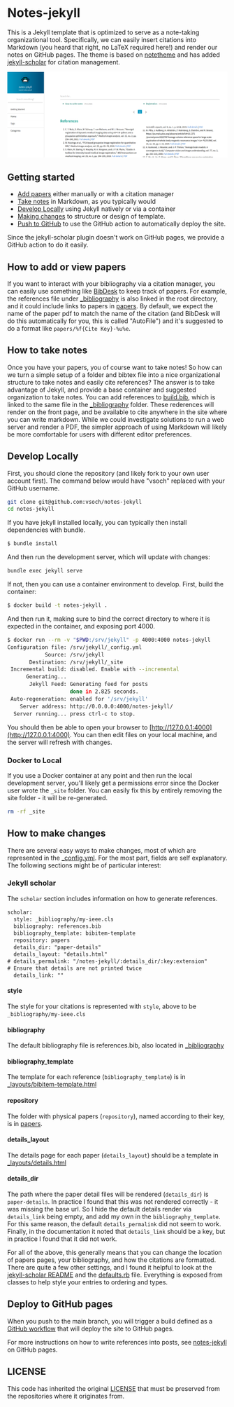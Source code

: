 # Notes-jekyll

This is a Jekyll template that is optimized to serve as a note-taking organizational tool.
Specifically, we can easily insert citations into Markdown (you heard that right, 
no LaTeX required here!) and render our notes on GitHub pages. The theme is based on 
[notetheme](https://github.com/dinhanhthi/notetheme) and has added 
[jekyll-scholar](https://github.com/inukshuk/jekyll-scholar) for citation management.

![assets/img/home.png](assets/img/home.png)

## Getting started

 - [Add papers](#how-to-add-or-view-papers) either manually or with a citation manager
 - [Take notes](#how-to-take-notes) in Markdown, as you typically would
 - [Develop Locally](#develop-locally) using Jekyll natively or via a container
 - [Making changes](#how-to-make-changes) to structure or design of template.
 - [Push to GitHub](#deploy-to-github-pages) to use the GitHub action to automatically deploy the site.

Since the jekyll-scholar plugin doesn't work on GitHub pages, we provide a GitHub action to do it easily.

## How to add or view papers

If you want to interact with your bibliography via a citation manager, you can
easily use something like [BibDesk](https://bibdesk.sourceforge.io/) to keep track of papers.
For example, the references file under [_bibliography](_bibliography) is also 
linked in the root directory, and it could include links to papers in [papers](papers).
By default, we expect the name of the paper pdf to match the name of the citation 
(and BibDesk will do this automatically for you, this is called "AutoFile") and it's
suggested to do a format like `papers/%f{Cite Key}-%u%e`.

## How to take notes

Once you have your papers, you of course want to take notes!
So how can we turn a simple setup of a folder and bibtex file into a nice organizational
structure to take notes and easily cite references? The answer is to take advantage
of Jekyll, and provide a base container and suggested organization to take notes.
You can add references to [build.bib](build.bib), which is linked to the same file
in the [_bibliography](_bibliography) folder. These rederences will render on the front page,
and be available to cite anywhere in the site where you can write markdown.
While we could investigate solutions to run a web server and render a PDF, the simpler
approach of using Markdown will likely be more comfortable for users with different
editor preferences.

## Develop Locally

First, you should clone the repository (and likely fork to your own user account first).
The command below would have "vsoch" replaced with your GitHub username.

```bash
git clone git@github.com:vsoch/notes-jekyll
cd notes-jekyll
```

If you have jekyll installed locally, you can typically then install dependencies with
bundle.

```bash
$ bundle install
```

And then run the development server, which will update with changes:

```bash
bundle exec jekyll serve
```

If not, then you can use a container environment to develop. First, build the container:

```bash
$ docker build -t notes-jekyll .
```

And then run it, making sure to bind the correct directory to where it is expected
in the container, and exposing port 4000.

```bash
$ docker run --rm -v "$PWD:/srv/jekyll" -p 4000:4000 notes-jekyll
Configuration file: /srv/jekyll/_config.yml
            Source: /srv/jekyll
       Destination: /srv/jekyll/_site
 Incremental build: disabled. Enable with --incremental
      Generating... 
       Jekyll Feed: Generating feed for posts
                    done in 2.825 seconds.
 Auto-regeneration: enabled for '/srv/jekyll'
    Server address: http://0.0.0.0:4000/notes-jekyll/
  Server running... press ctrl-c to stop.
```

You should then be able to open your browser to [http://127.0.0.1:4000](http://127.0.0.1:4000).
You can then edit files on your local machine, and the server will refresh with changes.

### Docker to Local

If you use a Docker container at any point and then run the local development server,
you'll likely get a permissions error since the Docker user wrote the `_site` folder.
You can easily fix this by entirely removing the site folder - it will be re-generated.

```bash
rm -rf _site
```

## How to make changes

There are several easy ways to make changes, most of which are represented in the [_config.yml](_config.yml).
For the most part, fields are self explanatory. The following sections might be of particular interest:

### Jekyll scholar

The `scholar` section includes information on how to generate references.

```
scholar:
  style: _bibliography/my-ieee.cls
  bibliography: references.bib
  bibliography_template: bibitem-template
  repository: papers
  details_dir: "paper-details"
  details_layout: "details.html"
# details_permalink: "/notes-jekyll/:details_dir/:key:extension"
# Ensure that details are not printed twice
  details_link: ""
```

#### style
The style for your citations is represented with `style`, above to be `_bibliography/my-ieee.cls`

#### bibliography
The default bibliography file is references.bib, also located in [_bibliography](_bibliography)

#### bibliography_template
The template for each reference (`bibliography_template`) is in [_layouts/bibitem-template.html](_layouts/bibitem-template.html)

#### repository
The folder with physical papers (`repository`), named according to their key, is in [papers](papers).

#### details_layout
The details page for each paper (`details_layout`) should be a template in [_layouts/details.html](_layouts/details.html)

#### details_dir
The path where the paper detail files will be rendered (`details_dir`) is `paper-details`. In practice I found that this was not rendered correctly - it was missing the base url. So I hide the default details render via `details_link` being empty, and add my own in the `bibliography_template`. For this same reason, the default `details_permalink` did not seem to work. Finally, in the documentation it noted that `details_link` should be a key, but in practice I found that it did not work.


For all of the above, this generally means that you can change the location of papers pages, your bibliography, and
how the citations are formatted. There are quite a few other settings, and I found it helpful to look
at the [jekyll-scholar README](https://github.com/inukshuk/jekyll-scholar) and the [defaults.rb](https://github.com/inukshuk/jekyll-scholar/blob/master/lib/jekyll/scholar/defaults.rb) file. Everything is exposed from classes to help
style your entries to ordering and types.

## Deploy to GitHub pages

When you push to the main branch, you will trigger a build defined as a [GitHub workflow](.github/workflows/build.yml)
that will deploy the site to GitHub pages.

For more instructions on how to write references into posts, see [notes-jekyll](https://vsoch.github.io/notes-jekyll/about/)
on GitHub pages.

## LICENSE

This code has inherited the original [LICENSE](LICENSE) that must be preserved
from the repositories where it originates from.

